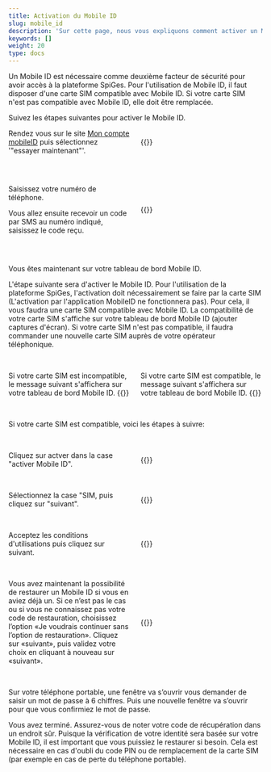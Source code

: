 ```yaml
---
title: Activation du Mobile ID
slug: mobile_id
description: 'Sur cette page, nous vous expliquons comment activer un Mobile ID. Cela vous permettra de vérifier votre identité lors de la connexion à eIAM.'
keywords: []
weight: 20
type: docs
---
```


Un Mobile ID est nécessaire comme deuxième facteur de sécurité pour avoir accès à la plateforme SpiGes. Pour l'utilisation de Mobile ID, il faut disposer d'une carte SIM compatible avec Mobile ID. Si votre carte SIM n'est pas compatible avec Mobile ID, elle doit être remplacée. 

Suivez les étapes suivantes pour activer le Mobile ID.

<!-- 1ere paire de colonnes -->

<div style="display: flex; justify-content: space-between; align-items: center;">

<div style="flex: 1; padding-right: 10px;">
<!-- First column content goes here -->
Rendez vous sur le site <a href="https://www.mobileid.ch/fr">Mon compte mobileID</a> puis sélectionnez '"essayer maintenant"'. 
</div>

<div style="flex: 1; padding-left: 10px;">
<!-- Second column content goes here -->
{{<insertImage image="mobile_id_fr.png" description="MobileID" class="bord taille">}}
</div>

</div>

&nbsp;

<!-- 2eme paire de colonnes -->

<div style="display: flex; justify-content: space-between; align-items: center;">

<div style="flex: 1; padding-right: 10px;">
<!-- First column content goes here -->
<p> Saisissez votre numéro de téléphone. </p>

<p> Vous allez ensuite recevoir un code par SMS au numéro indiqué, saisissez le code reçu. </p>
</div>

<div style="flex: 1; padding-left: 10px;">
<!-- Second column content goes here -->
{{<insertImage image="saisie_tel_fr.png" description="Code SMS" class="bord taille">}}
</div>

</div>

&nbsp;

Vous êtes maintenant sur votre tableau de bord Mobile ID. 

L'étape suivante sera d'activer le Mobile ID. Pour l'utilisation de la plateforme SpiGes, l'activation doit nécessairement se faire par la carte SIM (L'activation par l'application MobileID ne fonctionnera pas). Pour cela, il vous faudra une carte SIM compatible avec Mobile ID. La compatibilité de votre carte SIM s'affiche sur votre tableau de bord Mobile ID (ajouter captures d'écran). Si votre carte SIM n'est pas compatible, il faudra commander une nouvelle carte SIM auprès de votre opérateur téléphonique.

&nbsp; 

<!-- 3eme paire de colonnes -->

<div style="display: flex; justify-content: space-between; align-items: center;">

<div style="flex: 1; padding-right: 10px;">
<!-- First column content goes here -->
Si votre carte SIM est incompatible, le message suivant s'affichera sur votre tableau de bord Mobile ID.
{{<insertImage image="sim_incompatible_fr.png" description="Code SMS" class="bord taille">}}

</div>

<div style="flex: 1; padding-left: 10px;">
<!-- Second column content goes here -->
Si votre carte SIM est compatible, le message suivant s'affichera sur votre tableau de bord Mobile ID.
{{<insertImage image="sim_compatible_fr.png" description="Code SMS" class="bord taille">}}
</div>


</div>

&nbsp;

Si votre carte SIM est compatible, voici les étapes à suivre: 

&nbsp;

<!-- 4eme paire de colonnes -->

<div style="display: flex; justify-content: space-between; align-items: center;">

<div style="flex: 1; padding-right: 10px;">
<!-- First column content goes here -->
Cliquez sur actver dans la case "activer Mobile ID". 
</div>

<div style="flex: 1; padding-left: 10px;">
<!-- Second column content goes here -->
{{<insertImage image="activer_mobile_id.png" description="activer MobileID" class="bord taille">}}
</div>

</div>

&nbsp;

<!-- 5eme paire de colonnes -->

<div style="display: flex; justify-content: space-between; align-items: center;">

<div style="flex: 1; padding-right: 10px;">
<!-- First column content goes here -->
Sélectionnez la case "SIM, puis cliquez sur "suivant".
</div>

<div style="flex: 1; padding-left: 10px;">
<!-- Second column content goes here -->
{{<insertImage image="choix_sim.png" description="Choix carte SIM" class="bord taille">}}
</div>

</div>

 &nbsp;

 <!-- 4eme paire de colonnes -->

<div style="display: flex; justify-content: space-between; align-items: center;">

<div style="flex: 1; padding-right: 10px;">
<!-- First column content goes here -->
Acceptez les conditions d'utilisations puis cliquez sur suivant.
</div>

<div style="flex: 1; padding-left: 10px;">
<!-- Second column content goes here -->
{{<insertImage image="cond_utilisation_fr.png" description="Conditions d'utilisation" class="bord taille">}}
</div>

</div>

 &nbsp;

  <!-- 4eme paire de colonnes -->

<div style="display: flex; justify-content: space-between; align-items: center;">

<div style="flex: 1; padding-right: 10px;">
<!-- First column content goes here -->
Vous avez maintenant la possibilité de restaurer un Mobile ID si vous en aviez déjà un. Si ce n’est pas le cas ou si vous ne connaissez pas votre code de restauration, choisissez l’option «Je voudrais continuer sans l’option de restauration». Cliquez sur «suivant», puis validez votre choix en cliquant à nouveau sur «suivant».
</div>

<div style="flex: 1; padding-left: 10px;">
<!-- Second column content goes here -->
{{<insertImage image="choix_recup.png" description="Possibilité récupération" class="bord taille">}}
</div>

</div>

 &nbsp;



Sur votre téléphone portable, une fenêtre va s’ouvrir vous demander de saisir un mot de passe à 6 chiffres. Puis une nouvelle fenêtre va s’ouvrir pour que vous confirmiez le mot de passe. 

Vous avez terminé. Assurez-vous de noter votre code de récupération dans un endroit sûr. Puisque la vérification de votre identité sera basée sur votre Mobile ID, il est important que vous puissiez le restaurer si besoin. Cela est nécessaire en cas d'oubli du code PIN ou de remplacement de la carte SIM (par exemple en cas de perte du téléphone portable). 
